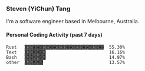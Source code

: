 ### Steven (YiChun) Tang

I'm a software engineer based in Melbourne, Australia.

#### Personal Coding Activity (past 7 days)
```
Rust   ▓▓▓▓▓▓▓▓▓▓▓▓▓▓▓▓▓▓▓▓▓▓▓▓▓▓▓▓▓▓  55.30%
Text   ▓▓▓▓▓▓▓▓                        16.16%
Bash   ▓▓▓▓▓▓▓▓                        14.97%
other  ▓▓▓▓▓▓▓                         13.57%
```
